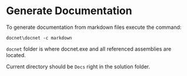 ﻿# Generate Documentation
To generate documentation from markdown files execute the command:

<code>docnet\docnet -c markdown</code>

<code>docnet</code> folder is where docnet.exe and all referenced assemblies are located.

Current directory should be <code>Docs</code> right in the solution folder.
